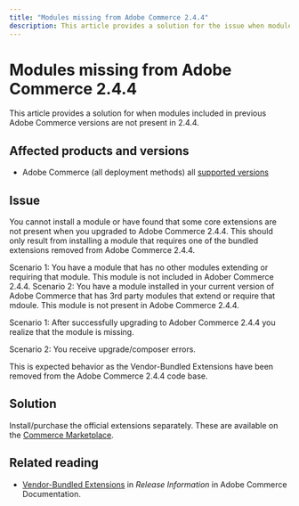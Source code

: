 ```yaml
---
title: "Modules missing from Adobe Commerce 2.4.4"
description: This article provides a solution for the issue when modules included in previous Adobe Commerce versions are not present in 2.4.4.
---
```


# Modules missing from Adobe Commerce 2.4.4

This article provides a solution for when modules included in previous Adobe Commerce versions are not present in 2.4.4.

## Affected products and versions

* Adobe Commerce (all deployment methods) all  [supported versions](https://www.adobe.com/content/dam/cc/en/legal/terms/enterprise/pdfs/Adobe-Commerce-Software-Lifecycle-Policy.pdf)

## Issue

You cannot install a module or have found that some core extensions are not present when you upgraded to Adobe Commerce 2.4.4. This should only result from installing a module that requires one of the bundled extensions removed from Adobe Commerce 2.4.4.

Scenario 1: You have a module that has no other modules extending or requiring that module. This module is not included in Adober Commerce 2.4.4. 
Scenario 2: You have a module installed in your current version of Adobe Commerce that has 3rd party modules that extend or require that mdoule. This module is not present in Adobe Commerce 2.4.4. 

Scenario 1: After successfully upgrading to Adober Commerce 2.4.4 you realize that the module is missing. 

Scenario 2: You receive upgrade/composer errors. 

This is expected behavior as the Vendor-Bundled Extensions have been removed from the Adobe Commerce 2.4.4 code base. 

## Solution

Install/purchase the official extensions separately. These are available on the [Commerce Marketplace](https://marketplace.magento.com/extensions.html).

## Related reading

* [Vendor-Bundled Extensions](https://experienceleague.adobe.com/docs/commerce-operations/release/notes/adobe-commerce/2-4-4.html?lang=en#vendor-bundled-extensions) in _Release Information_ in Adobe Commerce Documentation.
